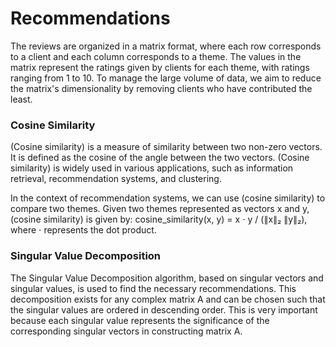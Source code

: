 # Recommendations

The reviews are organized in a matrix format, where each row corresponds to a client and each column corresponds to a theme. The values in the matrix represent the ratings given by clients for each theme, with ratings ranging from 1 to 10. To manage the large volume of data, we aim to reduce the matrix's dimensionality by removing clients who have contributed the least.

### Cosine Similarity

(Cosine similarity) is a measure of similarity between two non-zero vectors. It is defined as the cosine of the angle between the two vectors. (Cosine similarity) is widely used in various applications, such as information retrieval, recommendation systems, and clustering.

In the context of recommendation systems, we can use (cosine similarity) to compare two themes. Given two themes represented as vectors x and y, (cosine similarity) is given by:
cosine_similarity(x, y) = x ⋅ y / (∥x∥₂ ∥y∥₂), where ⋅ represents the dot product.

### Singular Value Decomposition

The Singular Value Decomposition algorithm, based on singular vectors and singular values, is used to find the necessary recommendations. This decomposition exists for any complex matrix 
A and can be chosen such that the singular values are ordered in descending order. This is very important because each singular value represents the significance of the corresponding singular vectors in constructing matrix A.
